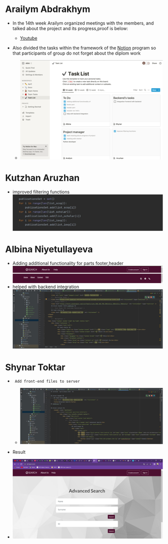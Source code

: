 # Arailym Abdrakhym
*    In the 14th week Arailym organized meetings with the members, and talked about the project and its progress,proof is below:
      + [Youtube](https://youtu.be/JjgyT0YKU1M)

*   Also divided the tasks within the framework of the [Notion](https://www.notion.so/c96f404fd204448ca2ba0e2da8b3b767?v=3b7a048427274732b44eaa8537c5ba3e) program so that participants of group do not forget about the diplom work
    + ![](https://github.com/SuleymanDemirelKazakhstan/diploma-project-april/blob/main/Diploma%20Document/figures/Снимок%20экрана%202022-04-25%20в%2017.13.17.png)

# Kutzhan Aruzhan  
* improved filtering functions
![](https://github.com/SuleymanDemirelKazakhstan/diploma-project-april/blob/main/Diploma%20Document/figures/фкг_14.jpg)
# Albina Niyetullayeva

* Adding additional functionality for parts footer,header
![](https://github.com/SuleymanDemirelKazakhstan/diploma-project-april/blob/main/Diploma%20Document/figures/header.jpg)
![](https://github.com/SuleymanDemirelKazakhstan/diploma-project-april/blob/main/Diploma%20Document/figures/footer.jpg)
* helped with backend integration
![](https://github.com/SuleymanDemirelKazakhstan/diploma-project-april/blob/main/Diploma%20Document/figures/alb_back.jpg)
# Shynar Toktar
*      Add front-end files to server
  
   + ![](https://github.com/SuleymanDemirelKazakhstan/diploma-project-april/blob/main/Diploma%20Document/figures/htmlcode.jpg)
   
* Result
+ ![](https://github.com/SuleymanDemirelKazakhstan/diploma-project-april/blob/main/Diploma%20Document/figures/advsitepage.jpg)
